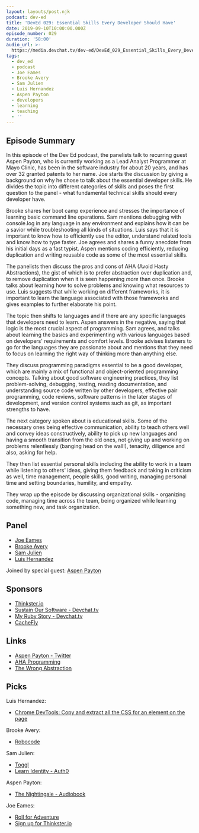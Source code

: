 ```yaml
---
layout: layouts/post.njk
podcast: dev-ed
title: 'DevEd 029: Essential Skills Every Developer Should Have'
date: 2019-09-10T10:00:00.000Z
episode_number: 029
duration: '58:00'
audio_url: >-
  https://media.devchat.tv/dev-ed/DevEd_029_Essential_Skills_Every_Developer_Should_Have.mp3
tags:
  - dev_ed
  - podcast
  - Joe Eames
  - Brooke Avery
  - Sam Julien
  - Luis Hernandez
  - Aspen Payton
  - developers
  - learning
  - teaching
  - ''
---
```

## Episode Summary

In this episode of the Dev Ed podcast, the panelists talk to recurring guest Aspen Payton, who is currently working as a Lead Analyst Programmer at Mayo Clinic, has been in the software industry for about 20 years, and has over 32 granted patents to her name. Joe starts the discussion by giving a background on why he chose to talk about the essential developer skills. He divides the topic into different categories of skills and poses the first question to the panel - what fundamental technical skills should every developer have. 

Brooke shares her boot camp experience and stresses the importance of learning basic command line operations. Sam mentions debugging with console.log in any language in any environment and explains how it can be a savior while troubleshooting all kinds of situations. Luis says that it is important to know how to efficiently use the editor, understand related tools and know how to type faster. Joe agrees and shares a funny anecdote from his initial days as a fast typist. Aspen mentions coding efficiently, reducing duplication and writing reusable code as some of the most essential skills. 

The panelists then discuss the pros and cons of AHA (Avoid Hasty Abstractions), the gist of which is to prefer abstraction over duplication and, to remove duplication when it is seen happening _more_ than once. Brooke talks about learning how to solve problems and knowing what resources to use. Luis suggests that while working on different frameworks, it is important to learn the language associated with those frameworks and gives examples to further elaborate his point. 

The topic then shifts to languages and if there are any specific languages that developers need to learn. Aspen answers in the negative, saying that logic is the most crucial aspect of programming. Sam agrees, and talks about learning the basics and experimenting with various languages based on developers' requirements and comfort levels. Brooke advises listeners to go for the languages they are passionate about and mentions that they need to focus on learning the right way of thinking more than anything else.

They discuss programming paradigms essential to be a good developer, which are mainly a mix of functional and object-oriented programming concepts. Talking about good software engineering practices, they list problem-solving, debugging, testing, reading documentation, and understanding source code written by other developers, effective pair programming, code reviews, software patterns in the later stages of development, and version control systems such as git, as important strengths to have.

The next category spoken about is educational skills. Some of the necessary ones being effective communication, ability to teach others well and convey ideas constructively, ability to pick up new languages and having a smooth transition from the old ones, not giving up and working on problems relentlessly (banging head on the wall!), tenacity, diligence and also, asking for help.

They then list essential personal skills including the ability to work in a team while listening to others' ideas, giving them feedback and taking in criticism as well, time management, people skills, good writing, managing personal time and setting boundaries, humility, and empathy.

They wrap up the episode by discussing organizational skills - organizing code, managing time across the team, being organized while learning something new, and task organization.

## Panel

* [Joe Eames](https://thinkster.io/)
* [Brooke Avery](https://thinkster.io/)
* [Sam Julien](https://twitter.com/samjulien?lang=en)
* [Luis Hernandez](https://lambdaschool.com/about)

Joined by special guest: [Aspen Payton](https://www.linkedin.com/in/aspen-payton-28705479/)

## Sponsors

* [Thinkster.io](https://thinkster.io/)
* [Sustain Our Software - Devchat.tv](https://devchat.tv/sustain-our-software/)
* [My Ruby Story - Devchat.tv](https://devchat.tv/my-ruby-story/)
* [CacheFly](https://www.cachefly.com/)

## Links

* [Aspen Payton - Twitter](https://twitter.com/paytonmn)
* [AHA Programming](https://kentcdodds.com/blog/aha-programming)
* [The Wrong Abstraction](https://www.sandimetz.com/blog/2016/1/20/the-wrong-abstraction)

## Picks

Luis Hernandez:

* [Chrome DevTools: Copy and extract all the CSS for an element on the page](https://umaar.com/dev-tips/201-extract-element-styles/)

Brooke Avery:

* [Robocode](https://robocode.sourceforge.io/)

Sam Julien:

* [Toggl](https://toggl.com/)
* [Learn Identity - Auth0](https://auth0.com/docs/videos/learn-identity)

Aspen Payton:

* [The Nightingale - Audiobook](https://www.audible.com/pd/The-Nightingale-Audiobook/B00NYBQKFQ?ipRedirectOverride=true&overrideBaseCountry=true&pf_rd_p=fd94faec-ca7e-4595-b282-5af8a02fd47b&pf_rd_r=0Q2TCJMQTM19FY1ARXA4)

Joe Eames:

* [Roll for Adventure](https://boardgamegeek.com/boardgame/255683/roll-adventure)
* [Sign up for Thinkster.io](https://thinkster.io/?previewmodal=signup)
